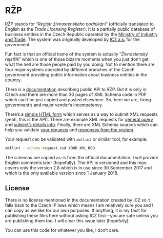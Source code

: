# RŽP

[RŽP](https://www.rzp.cz) stands for “*Registr živnostenského podnikání*” (officially translated to English as the *Trade Licensing Register*). It is a partially public database of business entities in the Czech Republic operated by the [Ministry of Industry and Trade](http://www.mpo.cz). The system was originally developed by [ICZ a.s.](http://www.i.cz) for the government.

Fun fact is that an official name of the system is actually “*Živnostenský rejstřík*” which is one of those bizarre moments when you just don’t get what the hell are those people paid by you doing. Not to mention there are four major systems operated by different branches of the Czech government providing public information about business entities in the country.

There is a [documentation](https://www.rzp.cz/verejne-udaje/napoveda/) describing public API to RŽP. But it is only in Czech and there are more than 30 pages of XML Schema code in PDF which can’t be just copied and pasted elsewhere. So, here we are, fixing government’s and major vendor’s incompetency.

There’s a [simple HTML form](index.html) which serves as a way to submit XML requests (yeah, this is the API). There are example XML requests for [general query](req-query.xml) and [subject’s details info](req-detail.xml). Finally, there are XML Schema sources which can help you validate [your requests](request.xsd) and [responses from the system](response.xsd).

Your request can be validated with `xmllint` or similar tool, for example:

```bash
xmllint --schema request.xsd YOUR_XML_REQ
```

The schemas are copied as-is from the official documentation. I will provide English comments later (hopefully). The API is versioned and this repo covers only the version 2.8 which is in use since 30 September 2017 and which is the only available version since 1 January 2018.

## License

There is no license mentioned in the documentation created by ICZ so it falls back to the Czech IP laws which means I am relatively sure you and I can copy as we like for our own purposes. If anything, it is my fault for publishing these files here without asking ICZ first—you are safe unless you are publishing them too. I will clear this issue later (hopefully).

You can use this code for whatever you like, I don’t care.
